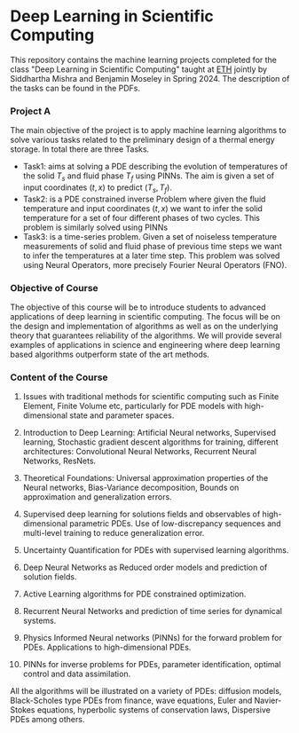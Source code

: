 # Deep Learning in Scientific Computing

This repository contains the machine learning projects completed for the class "Deep Learning in Scientific Computing" taught at [ETH](https://ethz.ch/en.html) jointly by Siddhartha Mishra and Benjamin Moseley in Spring 2024. The description of the tasks can be found in the PDFs.

### Project A

The main objective of the project is to apply machine learning algorithms to solve various tasks related to the preliminary design of a thermal energy storage. In total there are three Tasks.

- Task1: aims at solving a PDE describing the evolution of temperatures of the solid $T_s$ and fluid phase $T_f$ using PINNs. The aim is given a set of input coordinates $(t, x)$ to predict $(T_s, T_f)$.
- Task2: is a PDE constrained inverse Problem where given the fluid temperature and input coordinates $(t,x)$ we want to infer the solid temperature for a set of four different phases of two cycles. This problem is similarly solved using PINNs
- Task3: is a time-series problem. Given a set of noiseless temperature measurements of solid and fluid phase of previous time steps we want to infer the temperatures at a later time step. This problem was solved using Neural Operators, more precisely Fourier Neural Operators (FNO).

### Objective of Course

The objective of this course will be to introduce students to advanced applications of deep learning in scientific computing. The focus will be on the design and implementation of algorithms as well as on the underlying theory that guarantees reliability of the algorithms. We will provide several examples of applications in science and engineering where deep learning based algorithms outperform state of the art methods.

### Content of the Course

1. Issues with traditional methods for scientific computing such as Finite Element, Finite Volume etc, particularly for PDE models with high-dimensional state and parameter spaces.

2. Introduction to Deep Learning: Artificial Neural networks, Supervised learning, Stochastic gradient descent algorithms for training, different architectures: Convolutional Neural Networks, Recurrent Neural Networks, ResNets.

3. Theoretical Foundations: Universal approximation properties of the Neural networks, Bias-Variance decomposition, Bounds on approximation and generalization errors.

4. Supervised deep learning for solutions fields and observables of high-dimensional parametric PDEs. Use of low-discrepancy sequences and multi-level training to reduce generalization error.

5. Uncertainty Quantification for PDEs with supervised learning algorithms.

6. Deep Neural Networks as Reduced order models and prediction of solution fields.

7. Active Learning algorithms for PDE constrained optimization.

8. Recurrent Neural Networks and prediction of time series for dynamical systems.

9. Physics Informed Neural networks (PINNs) for the forward problem for PDEs. Applications to high-dimensional PDEs.

10. PINNs for inverse problems for PDEs, parameter identification, optimal control and data assimilation.

All the algorithms will be illustrated on a variety of PDEs: diffusion models, Black-Scholes type PDEs from finance, wave equations, Euler and Navier-Stokes equations, hyperbolic systems of conservation laws, Dispersive PDEs among others.
